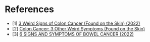 # References
- [1] [3 Weird Signs of Colon Cancer (Found on the Skin) (2022)](https://www.youtube.com/watch?v=xCdm6UsktaA)
- [2] [Colon Cancer: 3 Other Weird Symptoms (Found on the Skin)](https://www.youtube.com/watch?v=rPEGwJcxwlM)
- [3] [6 SIGNS AND SYMPTOMS OF BOWEL CANCER (2022)](https://www.youtube.com/watch?v=hggFkY6GD_A)
